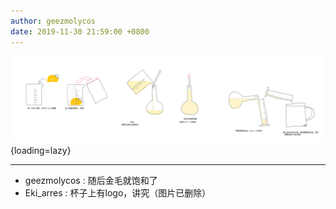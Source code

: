 ```yaml
---
author: geezmolycos
date: 2019-11-30 21:59:00 +0800
---
```


![](/images/qq-zone/2019-11-30-fa.png){loading=lazy}

---

- geezmolycos : 随后金毛就饱和了
- Eki_arres : 杯子上有logo，讲究（图片已删除）
